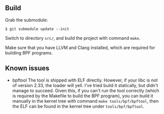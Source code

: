 
## Build
Grab the submodule:
```
$ git submodule update --init
```

Switch to directory `src/`, and build the project with command `make`.

Make sure that you have LLVM and Clang installed, which are required for building BPF programs.

## Known issues
- bpftool
    The tool is shipped with ELF directly. However, if your libc is not of version 2.33, the loader will yell. I've tried build it statically, but didn't manage to succeed. Given this, if you can't run the tool correctly (which is required by the Makefile to build the BPF program), you can build it manually in the kernel tree with command `make tools/bpf/bpftool`, then the ELF can be found in the kernel tree under `tools/bpf/bpftool`.
